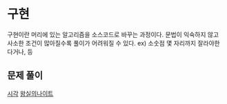 # 구현

구현이란 머리에 있는 알고리즘을 소스코드로 바꾸는 과정이다. 문법이 익숙하지 않고 사소한 조건이 많아질수록 풀이가 어려워질 수 있다. ex) 소숫점 몇 자리까지 잘라야한다거나, 등

## 문제 풀이

[시각](./시각/)
[왕실의나이트](./왕실의나이트/)
